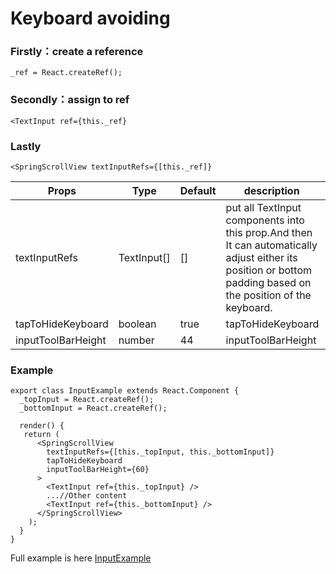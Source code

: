 # Keyboard avoiding

### Firstly：create a reference
```$js
_ref = React.createRef();
```

### Secondly：assign to ref
```$js
<TextInput ref={this._ref}
```

### Lastly
```$js
<SpringScrollView textInputRefs={[this._ref]}
```

Props  |  Type  |  Default  |  description  
---- | ------ | --------- | --------
textInputRefs | TextInput[] | [] | put all TextInput components into this prop.And then  It can automatically adjust either its position or bottom padding based on the position of the keyboard.
tapToHideKeyboard | boolean | true | tapToHideKeyboard
inputToolBarHeight | number | 44 | inputToolBarHeight

### Example

```$js
export class InputExample extends React.Component {
  _topInput = React.createRef();
  _bottomInput = React.createRef();

  render() {
   return (
      <SpringScrollView
        textInputRefs={[this._topInput, this._bottomInput]}
        tapToHideKeyboard
        inputToolBarHeight={60}
      >
        <TextInput ref={this._topInput} />
        ...//Other content
        <TextInput ref={this._bottomInput} />
      </SpringScrollView>
    );
  }
}
```

Full example is here [InputExample](https://github.com/bolan9999/react-native-spring-scrollview/blob/master/Examples/InputExample.js)



